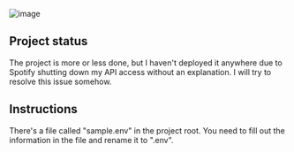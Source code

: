 ![image](https://github.com/TatuLaras/merge-your-music/assets/34749827/a6fc09ee-aae8-40a1-9915-61e49d8f4d93)

## Project status
The project is more or less done, but I haven't deployed it anywhere due to Spotify shutting down my API access without an explanation. I will try to resolve this issue somehow. 

## Instructions
There's a file called "sample.env" in the project root. You need to fill out the information in the file and rename it to ".env".